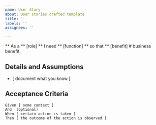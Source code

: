 ```yaml
---
name: User Story
about: User stories drafted template
title: ''
labels: ''
assignees: ''

---
```


** As a **  [role]
** I need **  [function]
** so that **  [benefit]  # business benefit

## Details and Assumptions

* [ document what you know ]

## Acceptance Criteria

``` gherkin
Given [ some context ]
And  (optional)
When [ certain action is taken ]
Then [ the outcome of the action is observed ]
```
